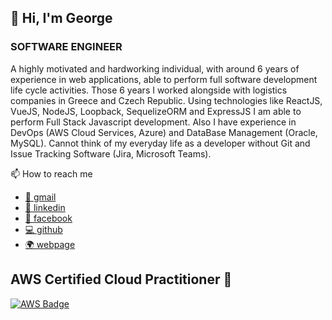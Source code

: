 ## 👋 Hi, I'm George
### SOFTWARE ENGINEER
A highly motivated and hardworking individual, with around 6 years of experience in web applications, able to perform full software development life cycle activities. Those 6 years I worked alongside with logistics companies in Greece and Czech Republic. Using technologies like ReactJS, VueJS, NodeJS, Loopback, SequelizeORM and ExpressJS I am able to perform Full Stack Javascript development. Also I have experience in DevOps (AWS Cloud Services, Azure) and DataBase Management (Oracle, MySQL). Cannot think of my everyday life as a developer without Git and Issue Tracking Software (Jira, Microsoft Teams).

📫 How to reach me
 * [📧 gmail](mailto:gpanagiotinos@gmail.com)
 * [👷 linkedin](https://www.linkedin.com/gpanagiotinos)
 * [📘 facebook](https://www.facebook.com/panagiotinos)
 * [💻 github](https://github.com/gpanagiotinos)
 * [🌍 webpage](https://code.panagiotinos.com/)

## AWS Certified Cloud Practitioner 🏅 
[![AWS Badge](./cloud-practitioner-badge)](https://www.credly.com/users/georgios-panagiotinos)

